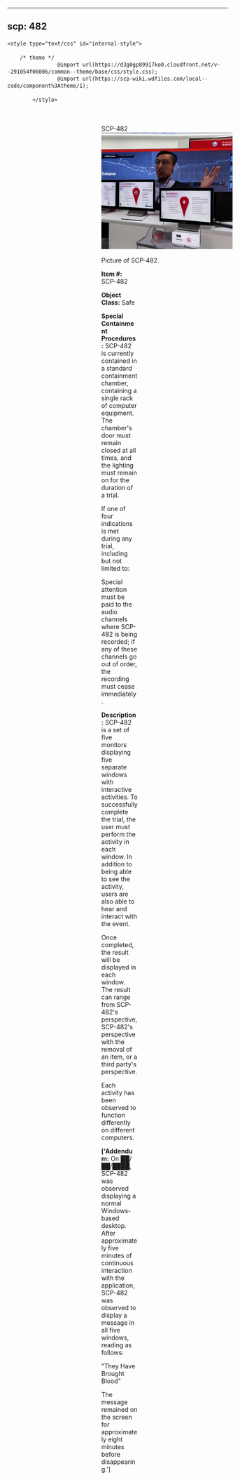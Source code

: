 
---
scp: 482
---

<head>
    <title>482 - SCP Foundation</title>
    
    <style type="text/css" id="internal-style">
                
        /* theme */
                    @import url(https://d3g0gp89917ko0.cloudfront.net/v--291054f06006/common--theme/base/css/style.css);
                    @import url(https://scp-wiki.wdfiles.com/local--code/component%3Atheme/1);
            
            </style>
<style>
iframe.scpnet-interwiki-frame { height: 0; }
</style>

</head>

<div id="main-content" style="margin: 50px 206px 20px 215px;">
<div id="action-area-top"></div>
<div id="page-title">SCP-482</div>
<div id="page-content">
<div style="text-align: right;"></div>
<div class="scp-image-block block-right" style="width:300px;"><img src="https://raw.githubusercontent.com/lucmaki/this-scp-does-not-exist/main/imgs/482.png" style="width:300px;" alt="482.jpg" class="image">
<div class="scp-image-caption" style="width:300px;">
<p>Picture of SCP-482.</p>
</div>
</div>
<p><strong>Item #:</strong> SCP-482</p>
<p><strong>Object Class:</strong> Safe</p>
<p><strong>Special Containment Procedures:</strong> SCP-482 is currently contained in a standard containment chamber, containing a single rack of computer equipment. The chamber's door must remain closed at all times, and the lighting must remain on for the duration of a trial.</p><p>If one of four indications is met during any trial, including but not limited to:</p><p>Special attention must be paid to the audio channels where SCP-482 is being recorded; if any of these channels go out of order, the recording must cease immediately.</p>
<p><strong>Description:</strong> SCP-482 is a set of five monitors displaying five separate windows with interactive activities. To successfully complete the trial, the user must perform the activity in each window. In addition to being able to see the activity, users are also able to hear and interact with the event.</p><p>Once completed, the result will be displayed in each window. The result can range from SCP-482's perspective, SCP-482's perspective with the removal of an item, or a third party's perspective.</p><p>Each activity has been observed to function differently on different computers.</p>
<p> <strong>['Addendum:</strong> On ██/██/████, SCP-482 was observed displaying a normal Windows-based desktop. After approximately five minutes of continuous interaction with the application, SCP-482 was observed to display a message in all five windows, reading as follows:</p><p>"They Have Brought Blood"</p><p>The message remained on the screen for approximately eight minutes before disappearing.']</p>

<div class="footer-wikiwalk-nav">
<div style="text-align: center;">
</div>
</div>
</div>
</div>
</div>